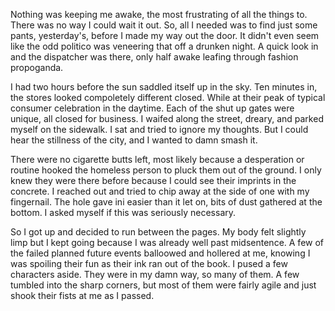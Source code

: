 Nothing was keeping me awake, the most frustrating of all the things to. There was no way I could wait it out. So, all I needed was to find just some pants, yesterday's, before I made my way out the door. It didn't even seem like the odd politico was veneering that off a drunken night. A quick look in and the dispatcher was there, only half awake leafing through fashion propoganda.

I had two hours before the sun saddled itself up in the sky. Ten minutes in, the stores looked compoletely different closed. While at their peak of typical consumer celebration in the daytime. Each of the shut up gates were unique, all closed for business. I waifed along the street, dreary, and parked myself on the sidewalk. I sat and tried to ignore my thoughts. But I could hear the stillness of the city, and I wanted to damn smash it.

There were no cigarette butts left, most likely because a desperation or routine hooked the homeless person to pluck them out of the ground. I only knew they were there before because I could see their imprints in the concrete. I reached out and tried to chip away at the side of one with my fingernail. The hole gave ini easier than it let on, bits of dust gathered at the bottom. I asked myself if this was seriously necessary.

So I got up and decided to run between the pages. My body felt slightly limp but I kept going because I was already well past midsentence. A few of the failed planned future events balloowed and hollered at me, knowing I was spoiling their fun as their ink ran out of the book. I pused a few characters aside. They were in my damn way, so many of them. A few tumbled into the sharp corners, but most of them were fairly agile and just shook their fists at me as I passed.
